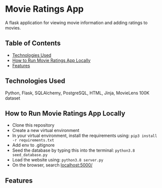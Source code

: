 # Movie Ratings App

A flask application for viewing movie information and adding ratings to movies.

## Table of Contents

- [Technologies Used](https://github.com/kristalkung/movie-ratings-app#technologies-used)
- [How to Run Movie Ratings App Locally](https://github.com/kristalkung/movie-ratings-app#how-to-run-locally)
- [Features](https://github.com/kristalkung/movie-ratings-app#features)
<!-- - [Challenges I Faced](https://github.com/kristalkung/movie-ratings-app#challenges-i-faced) -->

## Technologies Used

Python, Flask, SQLAlchemy, PostgreSQL, HTML, Jinja, MovieLens 100K dataset

## How to Run Movie Ratings App Locally

- Clone this repository
- Create a new virtual environment
- In your virtual environment, install the requirements using: ```pip3 install -r requirements.txt```
- Add env to .gitignore
- Seed the database by typing this into the terminal: ```python3.8 seed_database.py```
- Load the website using: ```python3.8 server.py```
- On the browser, search [localhost:5000/](localhost:5000/)

## Features


<!-- ## Challenges I Faced -->